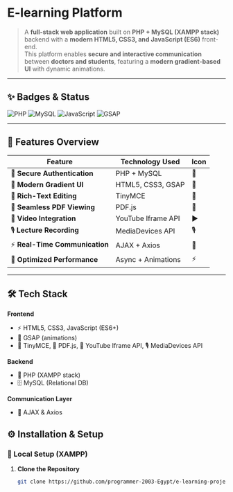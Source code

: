 # E-learning Platform


> A **full-stack web application** built on **PHP + MySQL (XAMPP stack)** backend with a **modern HTML5, CSS3, and JavaScript (ES6)** front-end.  
> This platform enables **secure and interactive communication** between **doctors and students**, featuring a **modern gradient-based UI** with dynamic animations.  

---

## ✨ Badges & Status

![PHP](https://img.shields.io/badge/PHP-777BB4?style=for-the-badge&logo=php&logoColor=white)
![MySQL](https://img.shields.io/badge/MySQL-005C84?style=for-the-badge&logo=mysql&logoColor=white)
![JavaScript](https://img.shields.io/badge/JavaScript-ES6+-F7DF1E?style=for-the-badge&logo=javascript&logoColor=black)
![GSAP](https://img.shields.io/badge/Animation-GSAP-88CE02?style=for-the-badge&logo=greensock&logoColor=white)


---

## 🚀 Features Overview

| Feature                        | Technology Used           | Icon |
|--------------------------------|---------------------------|------|
| 🔐 **Secure Authentication**   | PHP + MySQL              | 🐘 |
| 🎨 **Modern Gradient UI**      | HTML5, CSS3, GSAP        | 🎨 |
| 📝 **Rich-Text Editing**       | TinyMCE                  | 📝 |
| 📑 **Seamless PDF Viewing**    | PDF.js                   | 📑 |
| 🎥 **Video Integration**       | YouTube Iframe API       | ▶️ |
| 🎙️ **Lecture Recording**       | MediaDevices API         | 🎙️ |
| ⚡ **Real-Time Communication** | AJAX + Axios             | 🔄 |
| 🚄 **Optimized Performance**   | Async + Animations       | ⚡ |

---

## 🛠️ Tech Stack

**Frontend**  
- ⚡ HTML5, CSS3, JavaScript (ES6+)  
- 🎨 GSAP (animations)  
- 📝 TinyMCE, 📑 PDF.js, 🎥 YouTube Iframe API, 🎙️ MediaDevices API  

**Backend**  
- 🐘 PHP (XAMPP stack)  
- 🗄️ MySQL (Relational DB)  

**Communication Layer**  
- 🔄 AJAX & Axios  



## ⚙️ Installation & Setup

### 🔧 Local Setup (XAMPP)

1. **Clone the Repository**
   ```bash
   git clone https://github.com/programmer-2003-Egypt/e-learning-project
